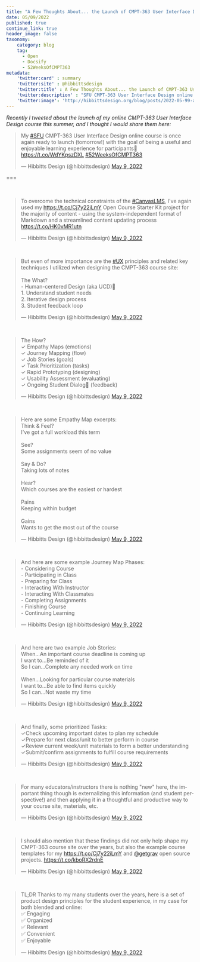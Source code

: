 ```yaml
---
title: "A Few Thoughts About... the Launch of CMPT-363 User Interface Design Summer 2022"
date: 05/09/2022
published: true
continue_link: true
header_image: false
taxonomy:
    category: blog
    tag:
      - Open
      - Docsify
      - 52WeeksOfCMPT363
metadata:
    'twitter:card' : summary
    'twitter:site' : @hibbittsdesign
    'twitter:title' : A Few Thoughts About... the Launch of CMPT-363 User Interface Design Summer 2022
    'twitter:description' : "SFU CMPT-363 User Interface Design online course is once again ready to launch with the goal of being a useful and enjoyable learning experience for participants"
    'twitter:image': 'http://hibbittsdesign.org/blog/posts/2022-05-99-a-few-thoughts-about-my-cmpt-363-user-interface-design-course-summer-2022/screenshot.png'
---
```


_Recently I tweeted about the launch of my online CMPT-363 User Interface Design course this summer, and I thought I would share them here:_

<blockquote class="twitter-tweet" data-lang="en"><p lang="en" dir="ltr">My <a href="https://twitter.com/hashtag/SFU?src=hash&amp;ref_src=twsrc%5Etfw">#SFU</a> CMPT-363 User Interface Design online course is once again ready to launch (tomorrow!) with the goal of being a useful and enjoyable learning experience for participants🚀 <a href="https://t.co/WdYKpszDXL">https://t.co/WdYKpszDXL</a> <a href="https://twitter.com/hashtag/52WeeksOfCMPT363?src=hash&amp;ref_src=twsrc%5Etfw">#52WeeksOfCMPT363</a></p>&mdash; Hibbitts Design (@hibbittsdesign)  <a href="https://twitter.com/hibbittsdesign/status/1523712927714340864?ref_src=twsrc%5Etfw">May 9, 2022</a></blockquote>
<script async src="https://platform.twitter.com/widgets.js" charset="utf-8"></script>

===

<br>

<blockquote class="twitter-tweet" data-conversation="none"><p lang="en" dir="ltr">To overcome the technical constraints of the <a href="https://twitter.com/hashtag/CanvasLMS?src=hash&amp;ref_src=twsrc%5Etfw">#CanvasLMS</a>, I&#39;ve again used my <a href="https://t.co/Cj7y22iLmY">https://t.co/Cj7y22iLmY</a> Open Course Starter Kit project for the majority of content - using the system-independent format of Markdown and a streamlined content updating process <a href="https://t.co/HK0vMR1utn">https://t.co/HK0vMR1utn</a></p>&mdash; Hibbitts Design (@hibbittsdesign) <a href="https://twitter.com/hibbittsdesign/status/1523714099137318913?ref_src=twsrc%5Etfw">May 9, 2022</a></blockquote> <script async src="https://platform.twitter.com/widgets.js" charset="utf-8"></script>

<br>

<blockquote class="twitter-tweet" data-conversation="none"><p lang="en" dir="ltr">But even of more importance are the <a href="https://twitter.com/hashtag/UX?src=hash&amp;ref_src=twsrc%5Etfw">#UX</a> principles and related key techniques I utilized when designing the CMPT-363 course site:<br><br>The What?<br>- Human-centered Design (aka UCD)🔄<br> 1. Understand student needs<br> 2. Iterative design process<br> 3. Student feedback loop</p>&mdash; Hibbitts Design (@hibbittsdesign) <a href="https://twitter.com/hibbittsdesign/status/1523714887460921347?ref_src=twsrc%5Etfw">May 9, 2022</a></blockquote> <script async src="https://platform.twitter.com/widgets.js" charset="utf-8"></script>

<br>

<blockquote class="twitter-tweet" data-conversation="none"><p lang="en" dir="ltr">The How?<br>✓ Empathy Maps (emotions)<br>✓ Journey Mapping (flow)<br>✓ Job Stories (goals)<br>✓ Task Prioritization (tasks)<br>✓ Rapid Prototyping (designing)<br>✓ Usability Assessment (evaluating)<br>✓ Ongoing Student Dialog💬 (feedback)</p>&mdash; Hibbitts Design (@hibbittsdesign) <a href="https://twitter.com/hibbittsdesign/status/1523716055411007489?ref_src=twsrc%5Etfw">May 9, 2022</a></blockquote> <script async src="https://platform.twitter.com/widgets.js" charset="utf-8"></script>

<br>

<blockquote class="twitter-tweet" data-conversation="none"><p lang="en" dir="ltr">Here are some Empathy Map excerpts:<br>Think &amp; Feel?<br>I&#39;ve got a full workload this term<br><br>See?<br>Some assignments seem of no value<br><br>Say &amp; Do?<br>Taking lots of notes<br><br>Hear?<br>Which courses are the easiest or hardest<br><br>Pains<br>Keeping within budget<br><br>Gains<br>Wants to get the most out of the course</p>&mdash; Hibbitts Design (@hibbittsdesign) <a href="https://twitter.com/hibbittsdesign/status/1523735908582772736?ref_src=twsrc%5Etfw">May 9, 2022</a></blockquote> <script async src="https://platform.twitter.com/widgets.js" charset="utf-8"></script>

<br>

<blockquote class="twitter-tweet" data-conversation="none"><p lang="en" dir="ltr">And here are some example Journey Map Phases:<br>- Considering Course<br>- Participating in Class<br>- Preparing for Class<br>- Interacting With Instructor<br>- Interacting With Classmates<br>- Completing Assignments<br>- Finishing Course<br>- Continuing Learning</p>&mdash; Hibbitts Design (@hibbittsdesign) <a href="https://twitter.com/hibbittsdesign/status/1523736565608218624?ref_src=twsrc%5Etfw">May 9, 2022</a></blockquote> <script async src="https://platform.twitter.com/widgets.js" charset="utf-8"></script>

<br>

<blockquote class="twitter-tweet" data-conversation="none"><p lang="en" dir="ltr">And here are two example Job Stories:<br>When...An important course deadline is coming up<br>I want to...Be reminded of it<br>So I can...Complete any needed work on time<br><br>When...Looking for particular course materials<br>I want to...Be able to find items quickly<br>So I can...Not waste my time</p>&mdash; Hibbitts Design (@hibbittsdesign) <a href="https://twitter.com/hibbittsdesign/status/1523737830941364224?ref_src=twsrc%5Etfw">May 9, 2022</a></blockquote> <script async src="https://platform.twitter.com/widgets.js" charset="utf-8"></script>

<br>

<blockquote class="twitter-tweet" data-conversation="none"><p lang="en" dir="ltr">And finally, some prioritized Tasks:<br>✓Check upcoming important dates to plan my schedule<br>✓Prepare for next class/unit to better perform in course<br>✓Review current week/unit materials to form a better understanding<br>✓Submit/confirm assignments to fulfill course requirements</p>&mdash; Hibbitts Design (@hibbittsdesign) <a href="https://twitter.com/hibbittsdesign/status/1523738961197207553?ref_src=twsrc%5Etfw">May 9, 2022</a></blockquote> <script async src="https://platform.twitter.com/widgets.js" charset="utf-8"></script>

<br>

<blockquote class="twitter-tweet" data-conversation="none"><p lang="en" dir="ltr">For many educators/instructors there is nothing &quot;new&quot; here, the important thing though is externalizing this information (and student perspective!) and then applying it in a thoughtful and productive way to your course site, materials, etc.</p>&mdash; Hibbitts Design (@hibbittsdesign) <a href="https://twitter.com/hibbittsdesign/status/1523743152795910144?ref_src=twsrc%5Etfw">May 9, 2022</a></blockquote> <script async src="https://platform.twitter.com/widgets.js" charset="utf-8"></script>

<br>

<blockquote class="twitter-tweet" data-conversation="none"><p lang="en" dir="ltr">I should also mention that these findings did not only help shape my CMPT-363 course site over the years, but also the example course templates for my <a href="https://t.co/Cj7y22iLmY">https://t.co/Cj7y22iLmY</a> and <a href="https://twitter.com/getgrav?ref_src=twsrc%5Etfw">@getgrav</a> open source projects. <a href="https://t.co/kboRX2rdnE">https://t.co/kboRX2rdnE</a></p>&mdash; Hibbitts Design (@hibbittsdesign) <a href="https://twitter.com/hibbittsdesign/status/1523748768650199041?ref_src=twsrc%5Etfw">May 9, 2022</a></blockquote> <script async src="https://platform.twitter.com/widgets.js" charset="utf-8"></script>

<br>

<blockquote class="twitter-tweet" data-conversation="none"><p lang="en" dir="ltr">TL;DR Thanks to my many students over the years, here is a set of product design principles for the student experience, in my case for both blended and online:<br>✅ Engaging<br>✅ Organized<br>✅ Relevant<br>✅ Convenient<br>✅ Enjoyable</p>&mdash; Hibbitts Design (@hibbittsdesign) <a href="https://twitter.com/hibbittsdesign/status/1523764153965416448?ref_src=twsrc%5Etfw">May 9, 2022</a></blockquote> <script async src="https://platform.twitter.com/widgets.js" charset="utf-8"></script>
